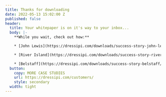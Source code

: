 ```yaml
---
title: Thanks for downloading
date: 2022-05-13 15:02:00 Z
published: false
header:
  title: Your whitepaper is on it's way to your inbox...
  body: |-
    **While you wait, check out how:**

    * [John Lewis](https://dressipi.com/downloads/success-story-john-lewis/) used outfit recommendations to grow sales

    * [River Island](https://dressipi.com/downloads/success-story-river-island/) increased AOV by 5%

    * [Belstaff](https://dressipi.com/downloads/success-story-belstaff/) increased email conversion rates by 32% with personalized recommendations
  button:
    copy: MORE CASE STUDIES
    url: https://dressipi.com/customers/
    style: secondary
  width: tight
---
```


